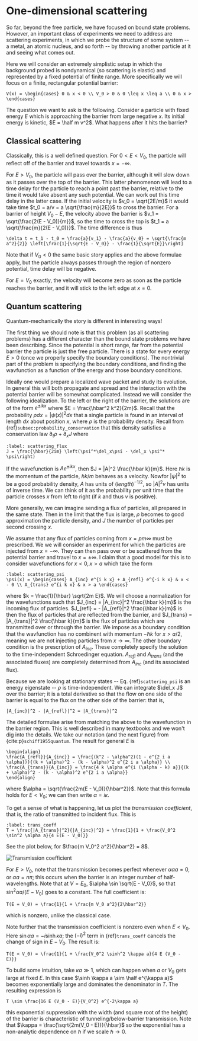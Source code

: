 # One-dimensional scattering

So far, beyond the free particle, we have focused on bound state problems. However, an important class of experiments we need to address are scattering experiments, in which we probe the structure of some system -- a metal, an atomic nucleus, and so forth -- by throwing another particle at it and seeing what comes out.

Here we will consider an extremely simplistic setup in which the background probed is nondynamical (so scattering is elastic) and represented by a fixed potential of finite range. More specifically we will focus on a finite, rectangular potential barrier:
```{math}
V(x) = \begin{cases} 0 & x < 0 \\ V_0 > 0 & 0 \leq x \leq a \\ 0 & x > \end{cases}
```
 
 The question we want to ask is the following. Consider a particle with fixed energy $E$ which is approaching the barrier from large negative $x$. Its initial energy is kinetic, $E = \half m v^2$. What happens after it hits the barrier?
 
## Classical scattering
 
Classically, this is a well defined question. For $0 < E < V_0$, the particle will reflect off of the barrier and travel towards $x = - \infty$. 
 
For $E > V_0$, the particle will pass over the barrier, although it will slow down as it passes over the top of the barrier. This latter phenomenon will lead to a time delay for the particle to reach a point past the barrier, relative to the time it would take absent any such potential. We can work out this time delay in the latter case. If the initial velocity is $v_0 = \sqrt{2E/m}$ it would take time $t_0 = a/v = a \sqrt{\frac{m}{2E}}$ to cross the barrier. For a barrier of height $V_0 - E$, the velocity above the barrier is $v_1 = \sqrt{\frac{2(E - V_0)}{m}}$, so the time to cross the top is $t_1 = a \sqrt{\frac{m}{2(E - V_0)}}$. The time difference is thus
 ```{math}
 \delta t = t_1 - t_0 = \frac{a}{v_1} - \frac{a}{v_0} = \sqrt{\frac{m a^2}{2}} \left[\frac{1}{\sqrt{E - V_0}} - \frac{1}{\sqrt{E}}\right]
 ```
 
Note that if $V_0 < 0$ the same basic story applies and the above formulae apply, but the particle always passes through the region of nonzero potential, time delay will be negative.
 
For $E = V_0$ exactly, the velocity will become zero as soon as the particle reaches the barrier, and it will stick to the left edge at $x = 0$.  
 
 
## Quantum scattering
 
Quantum-mechanically the story is different in interesting ways!

The first thing we should note is that this problem (as all scattering problems) has a different character than the bound state problems we have been describing. Since the potential is short range, far from the potential barrier the particle is just the free particle. There is a state for every energy $E > 0$ (once we properly specify the boundary conditions). The nontrivial part of the problem is specifying the boundary conditions, and finding the wavfunction as a function of the energy and those boundary conditions.

Ideally one would prepare a localized wave packet and study its evolution. In general this will both propagate and spread and the interaction with the potential barrier will be somewhat complicated. Instead we will consider the following idealization. To the left or the right of the barrier, the solutions are of the form $e^{\pm i k x}$ where $E = \frac{\hbar^2 k^2}{2m}$. Recall that the probability $\rho dx = |\psi(x)|^2 dx$ that a single particle is found in an interval of length $dx$ about position $x$, where $\rho$ is the probability density. Recall from {ref}`subsec:probability_conservation` that this density satisfies a conservation law $\partial_t \rho + \partial_x J$ where
```{math}
:label: scattering_flux
J = \frac{\hbar}{2im} \left(\psi^*\del_x\psi - \del_x \psi^* \psi\right)
```
If the wavefunction is $A e^{\pm i k x}$, then $J = |A|^2 \frac{\hbar k}{m}$. Here $\hbar k$ is the momentum of the particle, $\hbar k/m$ behaves as a velocity. Nowfor $|\psi|^2$ to be a good probability density, $A$ has units of $(length)^{-1/2}$, so $|A|^2 v$ has units of inverse time. We can think of it as the probability per unit time that the particle crosses $x$ from left to right (if $k$ and thus $v$ is positive). 

More generally, we can imagine sending a flux of particles, all prepared in the same state. Then in the limit that the flux is large, $\rho$ becomes to good approximation the particle density, and $J$ the number of particles per second crossing $x$. 

We assume that any flux of particles coming from $x = pm \infty$ must be prescribed. We we will consider an experiment for which the particles are injected from $x = -\infty$. They can then pass over or be scattered from the potential barrier and travel to $x = \pm \infty$. I claim that a good model for this is to consider wavefunctions for $x < 0, x > a$ which take the form
```{math}
:label: scattering_psi
\psi(x) = \begin{cases} A_{inc} e^{i k x} + A_{refl} e^{-i k x} & x < - 0 \\ A_{trans} e^{i k x} & x > a \end{cases}
```
where $k = \frac{1}{\hbar} \sqrt{2m E}$. We will choose a normalization for the wavefunctions such that $J_{inc} = |A_{inc}|^2 \frac{\hbar k}{m}$ is the incoming flux of particles. $J_{refl} = - |A_{refl}|^2 \frac{\hbar k}{m}$ is then the flux of particles that are reflected from the barrier, and $J_{trans} = |A_{trans}|^2 \frac{\hbar k}{m}$ is the flux of particles which are transmitted over or through the barrier. We impose as a boundary condition that the wavfunction has no combinent with momentum $-\hbar k$ for $x > a/2$, meaning we are not injecting particles from $x \to \infty$. The other boundary condition is the prescription of $A_{inc}$. These completely specify the solution to the time-independent Schroedinger equation. $A_{refl}$ and $A_{trans}$ (and the associated fluxes) are completely determined from $A_{inc}$ (and its associated flux).

Because we are looking at stationary states -- Eq. {ref}`scattering_psi` is an energy eigenstate -- $\rho$ is time-independent. We can integrate $\del_x J$ over the barrier; it is a total derivative so that the flow on one side of the barrier is equal to the flux on the other side of the barrier: that is,
```{math}
|A_{inc}|^2 - |A_{refl}|^2 = |A_{trans}|^2
```

The detailed formulae arise from matching the above to the wavefunction in the barrier region. This is well described in many textbooks and we won't dig into the details. We take our notation (and the next figure) from {cite:p}`schiff1955quantum`. The result for general $E$ is
```{math}
\begin{align}
\frac{A_{refl}}{A_{inc}} = \frac{(k^2 - \alpha^2)(1 - e^{2 i a \alpha})}{(k + \alpha)^2 - (k - \alpha)^2 e^{2 i a \alpha}} \\
\frac{A_{trans}}{A_{inc}} = \frac{4 k \alpha e^{i (\alpha - k) a}}{(k + \alpha)^2 - (k - \alpha)^2 e^{2 i a \alpha}}
\end{align}
```
where $\alpha = \sqrt{\frac{2m(E - V_0)}{\hbar^2}}$. Note that this formula holds for $E < V_0$; we can then write $\alpha = i \kappa$.

To get a sense of what is happening, let us plot the *transmission coefficient*, that is, the ratio of transmitted to incident flux. This is 
```{math}
:label: trans_coeff
T = \frac{|A_{trans}|^2}{|A_{inc}|^2} = \frac{1}{1 + \frac{V_0^2 \sin^2 \alpha a}{4 E(E - V_0)}}
```
See the plot below, for $\frac{m V_0^2 a^2}{\hbar^2} = 8$. 

![Transmission coefficient](transmission.png)

For $E > V_0$, note that the transmission becomes perfect whenever $\alpha\alpha a = 0$, or $\alpha a = n \pi$; this occurs when the barrier is an integer number of half-wavelengths. Note that at $V = E_0$, $\alpha \sin \sqrt{E - V_0}$, so that $\sin^2\alpha a/(E - V_0)$ goes to a constant. The full coefficient is:
```{math}
T(E = V_0) = \frac{1}{1 + \frac{m V_0 a^2}{2\hbar^2}}
```
which is nonzero, unlike the classical case.

Note further that the transmission coefficient is nonzero even when $E < V_0$. Here $\sin\alpha a = - i \sinh\kappa a$; the $(-i)^2$ term in {ref}`trans_coeff` cancels the change of sign in $E - V_0$. The result is:
```{math}
T(E < V_0) = \frac{1}{1 + \frac{V_0^2 \sinh^2 \kappa a}{4 E (V_0 - E)}}
```
To build some intuition, take $\kappa a \gg 1$, which can happen when $a$ or $V_0$ gets large at fixed $E$. In this case $\sinh \kappa a \sim \half e^{\kappa a}$ becomes exponentially large and dominates the denominator in $T$. The resulting expression is
```{math}
T \sim \frac{16 E (V_0 - E)}{V_0^2} e^{-2\kappa a}
```
this exponential suppression with the width (and square root of the height) of the barrier is characteristic of tunneling/below-barrier transmission. Note that $\kappa = \frac{\sqrt{2m(V_0 - E)}}{\hbar}$ so the exponential has a non-analytic dependence on $\hbar$ if we scale $\hbar \to 0$.
